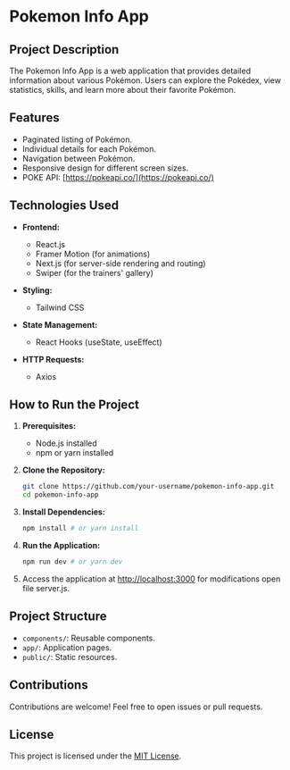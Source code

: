 
# Pokemon Info App

## Project Description

The Pokemon Info App is a web application that provides detailed information about various Pokémon. Users can explore the Pokédex, view statistics, skills, and learn more about their favorite Pokémon.

## Features

- Paginated listing of Pokémon.
- Individual details for each Pokémon.
- Navigation between Pokémon.
- Responsive design for different screen sizes.
- POKE API: [https://pokeapi.co/](https://pokeapi.co/)

## Technologies Used

- **Frontend:**
  - React.js
  - Framer Motion (for animations)
  - Next.js (for server-side rendering and routing)
  - Swiper (for the trainers' gallery)

- **Styling:**
  - Tailwind CSS

- **State Management:**
  - React Hooks (useState, useEffect)

- **HTTP Requests:**
  - Axios

## How to Run the Project

1. **Prerequisites:**
   - Node.js installed
   - npm or yarn installed

2. **Clone the Repository:**
   ```bash
   git clone https://github.com/your-username/pokemon-info-app.git
   cd pokemon-info-app
   ```

3. **Install Dependencies:**
   ```bash
   npm install # or yarn install
   ```

4. **Run the Application:**
   ```bash
   npm run dev # or yarn dev
   ```

5. Access the application at [http://localhost:3000](http://localhost:3000) for modifications open file server.js.

## Project Structure

- `components/`: Reusable components.
- `app/`: Application pages.
- `public/`: Static resources.

## Contributions

Contributions are welcome! Feel free to open issues or pull requests.

## License

This project is licensed under the [MIT License](LICENSE).
```

